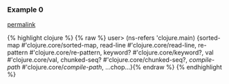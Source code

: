 ### Example 0
[permalink](#example-0)

{% highlight clojure %}
{% raw %}
user> (ns-refers 'clojure.main)
{sorted-map #'clojure.core/sorted-map, read-line #'clojure.core/read-line, re-pattern #'clojure.core/re-pattern, keyword? #'clojure.core/keyword?, val #'clojure.core/val, chunked-seq? #'clojure.core/chunked-seq?, *compile-path* #'clojure.core/*compile-path*, ...chop...}{% endraw %}
{% endhighlight %}


